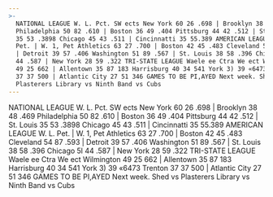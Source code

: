 ```yaml
---
>-
  NATIONAL LEAGUE W. L. Pct. SW ects New York 60 26 .698 | Brooklyn 38 48 .469
  Philadelphia 50 82 .610 | Boston 36 49 .404 Pittsburg 44 42 .512 | St. Louis
  35 53 .3898 Chicago 45 43 .511 | Cincinnatti 35 55.389 AMERICAN LEAGUE W. L.
  Pet. | W. 1, Pet Athletics 63 27 .700 | Boston 42 45 .483 Cleveland 54 87 .593
  | Detroit 39 57 .406 Washington 51 89 .567 | St. Louis 38 58 .396 Chicago 5l
  44 .587 | New York 28 59 .322 TRI-STATE LEAGUE Waele ee Ctra We ect Wilmington
  49 25 662 | Allentown 35 87 183 Harrisburg 40 34 541 York 3) 39 «6473 Trenton
  37 37 500 | Atlantic City 27 51 346 GAMES TO BE PI,AYED Next week. Shed vs
  Plasterers Library vs Ninth Band vs Cubs
---
```


NATIONAL LEAGUE W. L. Pct. SW ects New York 60 26 .698 | Brooklyn 38 48 .469 Philadelphia 50 82 .610 | Boston 36 49 .404 Pittsburg 44 42 .512 | St. Louis 35 53 .3898 Chicago 45 43 .511 | Cincinnatti 35 55.389 AMERICAN LEAGUE W. L. Pet. | W. 1, Pet Athletics 63 27 .700 | Boston 42 45 .483 Cleveland 54 87 .593 | Detroit 39 57 .406 Washington 51 89 .567 | St. Louis 38 58 .396 Chicago 5l 44 .587 | New York 28 59 .322 TRI-STATE LEAGUE Waele ee Ctra We ect Wilmington 49 25 662 | Allentown 35 87 183 Harrisburg 40 34 541 York 3) 39 «6473 Trenton 37 37 500 | Atlantic City 27 51 346 GAMES TO BE PI,AYED Next week. Shed vs Plasterers Library vs Ninth Band vs Cubs